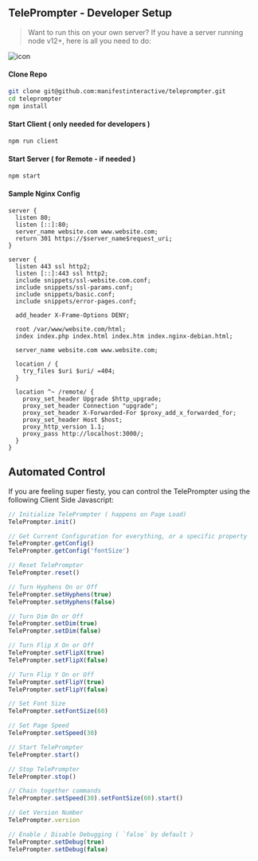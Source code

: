 TelePrompter - Developer Setup
--

> Want to run this on your own server?  If you have a server running node v12+, here is all you need to do:

![icon](assets/img/icon-256x256.png "icon")


#### Clone Repo

```bash
git clone git@github.com:manifestinteractive/teleprompter.git
cd teleprompter
npm install
```

#### Start Client ( only needed for developers )

```bash
npm run client
```


#### Start Server ( for Remote - if needed )

```bash
npm start
```

#### Sample Nginx Config

```nginx
server {
  listen 80;
  listen [::]:80;
  server_name website.com www.website.com;
  return 301 https://$server_name$request_uri;
}

server {
  listen 443 ssl http2;
  listen [::]:443 ssl http2;
  include snippets/ssl-website.com.conf;
  include snippets/ssl-params.conf;
  include snippets/basic.conf;
  include snippets/error-pages.conf;

  add_header X-Frame-Options DENY;

  root /var/www/website.com/html;
  index index.php index.html index.htm index.nginx-debian.html;

  server_name website.com www.website.com;

  location / {
    try_files $uri $uri/ =404;
  }

  location ^~ /remote/ {
    proxy_set_header Upgrade $http_upgrade;
    proxy_set_header Connection "upgrade";
    proxy_set_header X-Forwarded-For $proxy_add_x_forwarded_for;
    proxy_set_header Host $host;
    proxy_http_version 1.1;
    proxy_pass http://localhost:3000/;
  }
}
```

Automated Control
---

If you are feeling super fiesty, you can control the TelePrompter using the following Client Side Javascript:

```js
// Initialize TelePrompter ( happens on Page Load)
TelePrompter.init()

// Get Current Configuration for everything, or a specific property
TelePrompter.getConfig()
TelePrompter.getConfig('fontSize')

// Reset TelePrompter
TelePrompter.reset()

// Turn Hyphens On or Off
TelePrompter.setHyphens(true)
TelePrompter.setHyphens(false)

// Turn Dim On or Off
TelePrompter.setDim(true)
TelePrompter.setDim(false)

// Turn Flip X On or Off
TelePrompter.setFlipX(true)
TelePrompter.setFlipX(false)

// Turn Flip Y On or Off
TelePrompter.setFlipY(true)
TelePrompter.setFlipY(false)

// Set Font Size
TelePrompter.setFontSize(60)

// Set Page Speed
TelePrompter.setSpeed(30)

// Start TelePrompter
TelePrompter.start()

// Stop TelePrompter
TelePrompter.stop()

// Chain together commands
TelePrompter.setSpeed(30).setFontSize(60).start()

// Get Version Number
TelePrompter.version

// Enable / Disable Debugging ( `false` by default )
TelePrompter.setDebug(true)
TelePrompter.setDebug(false)
```
